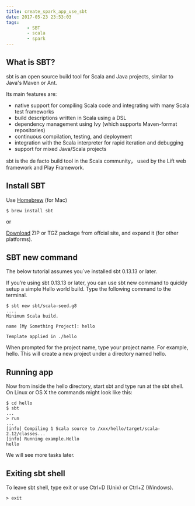```yaml
---
title: create_spark_app_use_sbt
date: 2017-05-23 23:53:03
tags:
		- SBT
		- scala
		- spark
---
```

## What is SBT?
sbt is an open source build tool for Scala and Java projects, similar to Java's Maven or Ant.

Its main features are:

* native support for compiling Scala code and integrating with many Scala test frameworks
* build descriptions written in Scala using a DSL
* dependency management using Ivy (which supports Maven-format repositories)
* continuous compilation, testing, and deployment
* integration with the Scala interpreter for rapid iteration and debugging
* support for mixed Java/Scala projects

sbt is the de facto build tool in the Scala community， used by the Lift web framework and Play Framework.

## Install SBT
Use [Homebrew](https://brew.sh/ "Homebrew") (for Mac)

```
$ brew install sbt
```

or

[Download](http://www.scala-sbt.org/download.html "sbt") ZIP or TGZ package from offcial site, and expand it (for other platforms).

## SBT new command
The below tutorial assumes you`ve installed sbt 0.13.13 or later.

If you’re using sbt 0.13.13 or later, you can use sbt new command to quickly setup a simple Hello world build. Type the following command to the terminal.

``` shell
$ sbt new sbt/scala-seed.g8
....
Minimum Scala build.

name [My Something Project]: hello

Template applied in ./hello
```

When prompted for the project name, type your project name. For example, hello. This will create a new project under a directory named hello.

## Running app

Now from inside the hello directory, start sbt and type run at the sbt shell. On Linux or OS X the commands might look like this:
``` shell
$ cd hello
$ sbt
...
> run
...
[info] Compiling 1 Scala source to /xxx/hello/target/scala-2.12/classes...
[info] Running example.Hello
hello
```
We will see more tasks later.

## Exiting sbt shell

To leave sbt shell, type exit or use Ctrl+D (Unix) or Ctrl+Z (Windows).
``` shell
> exit
```
